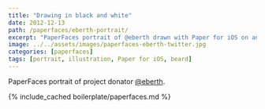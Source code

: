 ```yaml
---
title: "Drawing in black and white"
date: 2012-12-13
path: /paperfaces/eberth-portrait/
excerpt: "PaperFaces portrait of @eberth drawn with Paper for iOS on an iPad."
image: ../../assets/images/paperfaces-eberth-twitter.jpg
categories: [paperfaces]
tags: [portrait, illustration, Paper for iOS, beard]
---
```


PaperFaces portrait of project donator [@eberth](https://twitter.com/eberth).

{% include_cached boilerplate/paperfaces.md %}
